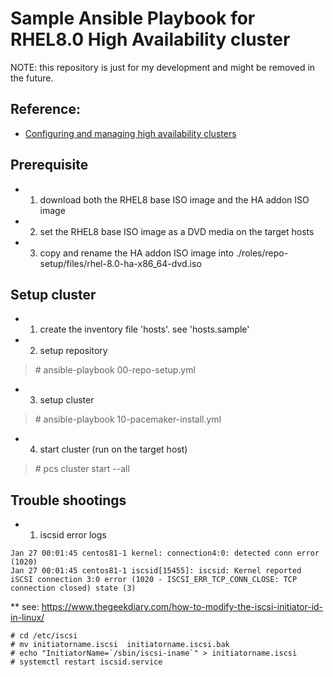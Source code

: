# Sample Ansible Playbook for RHEL8.0 High Availability cluster

NOTE: this repository is just for my development and might be removed in the future.

## Reference:
* [Configuring and managing high availability clusters](https://access.redhat.com/documentation/en-us/red_hat_enterprise_linux/8/html/configuring_and_managing_high_availability_clusters/index)

## Prerequisite

* 1. download both the RHEL8 base ISO image and the HA addon ISO image
* 2. set the RHEL8 base ISO image as a DVD media on the target hosts
* 3. copy and rename the HA addon ISO image into ./roles/repo-setup/files/rhel-8.0-ha-x86_64-dvd.iso


## Setup cluster

* 1. create the inventory file 'hosts'. see 'hosts.sample'

* 2. setup repository
>  \# ansible-playbook 00-repo-setup.yml

* 3. setup cluster
>  \# ansible-playbook 10-pacemaker-install.yml

* 4. start cluster (run on the target host)
>  \# pcs cluster start --all



## Trouble shootings
* 1. iscsid error logs
```
Jan 27 00:01:45 centos81-1 kernel: connection4:0: detected conn error (1020)
Jan 27 00:01:45 centos81-1 iscsid[15455]: iscsid: Kernel reported iSCSI connection 3:0 error (1020 - ISCSI_ERR_TCP_CONN_CLOSE: TCP connection closed) state (3)
```
** see: https://www.thegeekdiary.com/how-to-modify-the-iscsi-initiator-id-in-linux/
```
# cd /etc/iscsi
# mv initiatorname.iscsi  initiatorname.iscsi.bak
# echo "InitiatorName=`/sbin/iscsi-iname`" > initiatorname.iscsi
# systemctl restart iscsid.service
```

